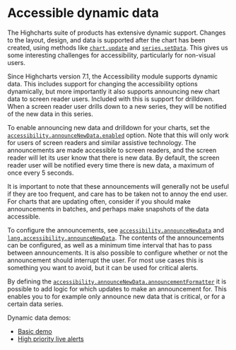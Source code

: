 Accessible dynamic data
===

The Highcharts suite of products has extensive dynamic support. Changes to the layout, design, and data is supported after the chart has been created, using methods like [`chart.update`](https://api.highcharts.com/class-reference/Highcharts.Chart#update) and [`series.setData`](https://api.highcharts.com/class-reference/Highcharts.Series#setData). This gives us some interesting challenges for accessibility, particularly for non-visual users.

Since Highcharts version 7.1, the Accessibility module supports dynamic data. This includes support for changing the accessibility options dynamically, but more importantly it also supports announcing new chart data to screen reader users. Included with this is support for drilldown. When a screen reader user drills down to a new series, they will be notified of the new data in this series.

To enable announcing new data and drilldown for your charts, set the [`accessibility.announceNewData.enabled`](https://api.highcharts.com/highcharts/accessibility.announceNewData.enabled) option. Note that this will only work for users of screen readers and similar assistive technology. The announcements are made accessible to screen readers, and the screen reader will let its user know that there is new data. By default, the screen reader user will be notified every time there is new data, a maximum of once every 5 seconds.

It is important to note that these announcements will generally not be useful if they are too frequent, and care has to be taken not to annoy the end user. For charts that are updating often, consider if you should make announcements in batches, and perhaps make snapshots of the data accessible.

To configure the announcements, see [`accessibility.announceNewData`](https://api.highcharts.com/highcharts/accessibility.announceNewData) and [`lang.accessibility.announceNewData`](https://api.highcharts.com/highcharts/lang.accessibility.announceNewData). The contents of the announcements can be configured, as well as a minimum time interval that has to pass between announcements. It is also possible to configure whether or not the announcement should interrupt the user. For most use cases this is something you want to avoid, but it can be used for critical alerts.

By defining the [`accessibility.announceNewData.announcementFormatter`](https://api.highcharts.com/highcharts/accessibility.announceNewData.announcementFormatter) it is possible to add logic for which updates to make an announcement for. This enables you to for example only announce new data that is critical, or for a certain data series.

Dynamic data demos:

*   [Basic demo](https://highcharts.com/samples/highcharts/accessibility/accessible-dynamic)
*   [High priority live alerts](https://highcharts.com/samples/highcharts/accessibility/custom-dynamic)
